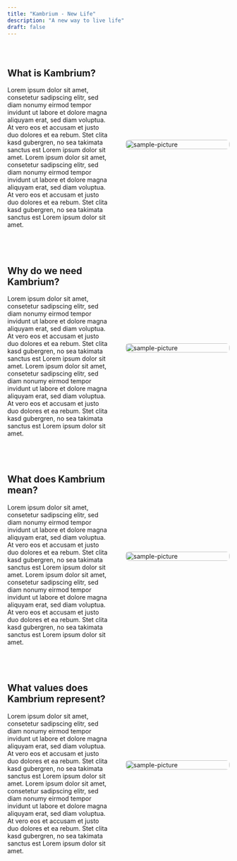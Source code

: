 ```yaml
---
title: "Kambrium - New Life"
description: "A new way to live life"
draft: false
---
```


<style>
  .split-row {
    display: flex;
    align-items: center;
    gap: 2rem;
    margin: 2.5rem 0;
  }
  .split-row.reverse { flex-direction: row-reverse; }
  .split-row .text, .split-row .media { flex: 1 1 0; }
  .split-row img {
    width: 100%;
    height: auto;
    display: block;
    border-radius: 8px;
    object-fit: cover;
  }
  @media (max-width: 80%) {
    .split-row, .split-row.reverse { flex-direction: column; }
  }
</style>

<div class="split-row">
  <div class="text">
    <h2>What is Kambrium?</h2>
    <p>
      Lorem ipsum dolor sit amet, consetetur sadipscing elitr, sed diam nonumy eirmod tempor invidunt ut labore et dolore magna aliquyam erat, sed diam voluptua. At vero eos et accusam et justo duo dolores et ea rebum. Stet clita kasd gubergren, no sea takimata sanctus est Lorem ipsum dolor sit amet. Lorem ipsum dolor sit amet, consetetur sadipscing elitr, sed diam nonumy eirmod tempor invidunt ut labore et dolore magna aliquyam erat, sed diam voluptua. At vero eos et accusam et justo duo dolores et ea rebum. Stet clita kasd gubergren, no sea takimata sanctus est Lorem ipsum dolor sit amet.
    </p>
  </div>
  <div class="media">
    <img src="/images/sample-1.jpeg" alt="sample-picture">
  </div>
</div>

<div class="split-row reverse">
  <div class="media">
    <img src="/images/sample-2.jpeg" alt="sample-picture">
  </div>
  <div class="text">
    <h2>Why do we need Kambrium?</h2>
    <p>
      Lorem ipsum dolor sit amet, consetetur sadipscing elitr, sed diam nonumy eirmod tempor invidunt ut labore et dolore magna aliquyam erat, sed diam voluptua. At vero eos et accusam et justo duo dolores et ea rebum. Stet clita kasd gubergren, no sea takimata sanctus est Lorem ipsum dolor sit amet. Lorem ipsum dolor sit amet, consetetur sadipscing elitr, sed diam nonumy eirmod tempor invidunt ut labore et dolore magna aliquyam erat, sed diam voluptua. At vero eos et accusam et justo duo dolores et ea rebum. Stet clita kasd gubergren, no sea takimata sanctus est Lorem ipsum dolor sit amet.
    </p>
  </div>
</div>

<div class="split-row">
  <div class="text">
    <h2>What does Kambrium mean?</h2>
    <p>
      Lorem ipsum dolor sit amet, consetetur sadipscing elitr, sed diam nonumy eirmod tempor invidunt ut labore et dolore magna aliquyam erat, sed diam voluptua. At vero eos et accusam et justo duo dolores et ea rebum. Stet clita kasd gubergren, no sea takimata sanctus est Lorem ipsum dolor sit amet. Lorem ipsum dolor sit amet, consetetur sadipscing elitr, sed diam nonumy eirmod tempor invidunt ut labore et dolore magna aliquyam erat, sed diam voluptua. At vero eos et accusam et justo duo dolores et ea rebum. Stet clita kasd gubergren, no sea takimata sanctus est Lorem ipsum dolor sit amet.
    </p>
  </div>
  <div class="media">
    <img src="/images/sample-3.jpeg" alt="sample-picture">
  </div>
</div>

<!-- Optional: vierter Abschnitt. Fügen Sie hier einen Bildpfad ein, wenn vorhanden -->
<div class="split-row reverse">
  <div class="media">
    <img src="/images/sample-4.jpeg" alt="sample-picture">
  </div>
  <div class="text">
    <h2>What values does Kambrium represent?</h2>
    <p>
      Lorem ipsum dolor sit amet, consetetur sadipscing elitr, sed diam nonumy eirmod tempor invidunt ut labore et dolore magna aliquyam erat, sed diam voluptua. At vero eos et accusam et justo duo dolores et ea rebum. Stet clita kasd gubergren, no sea takimata sanctus est Lorem ipsum dolor sit amet. Lorem ipsum dolor sit amet, consetetur sadipscing elitr, sed diam nonumy eirmod tempor invidunt ut labore et dolore magna aliquyam erat, sed diam voluptua. At vero eos et accusam et justo duo dolores et ea rebum. Stet clita kasd gubergren, no sea takimata sanctus est Lorem ipsum dolor sit amet.
    </p>
  </div>
</div>